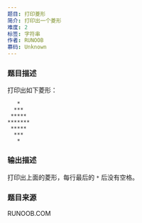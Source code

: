```yaml
---
题目: 打印菱形
简介: 打印出一个菱形
难度: 2
标签: 字符串
作者: RUNOOB
慕码: Unknown
---
```


### 题目描述

打印出如下菱形：

```
   *
  ***
 *****
*******
 *****
  ***
   *
```

### 输出描述

打印出上面的菱形，每行最后的 `*` 后没有空格。

### 题目来源

RUNOOB.COM